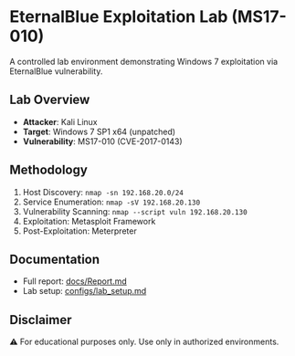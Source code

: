 # EternalBlue Exploitation Lab (MS17-010)

A controlled lab environment demonstrating Windows 7 exploitation via EternalBlue vulnerability.

## Lab Overview
- **Attacker**: Kali Linux
- **Target**: Windows 7 SP1 x64 (unpatched)
- **Vulnerability**: MS17-010 (CVE-2017-0143)

## Methodology
1. Host Discovery: `nmap -sn 192.168.20.0/24`
2. Service Enumeration: `nmap -sV 192.168.20.130`
3. Vulnerability Scanning: `nmap --script vuln 192.168.20.130`
4. Exploitation: Metasploit Framework
5. Post-Exploitation: Meterpreter

## Documentation
- Full report: [docs/Report.md](docs/Report.md)
- Lab setup: [configs/lab_setup.md](configs/lab_setup.md)

## Disclaimer
⚠️ For educational purposes only. Use only in authorized environments.